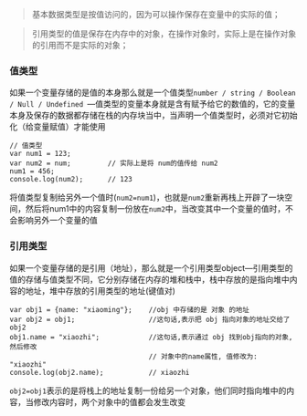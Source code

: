 > 基本数据类型是按值访问的，因为可以操作保存在变量中的实际的值；

> 引用类型的值是保存在内存中的对象，在操作对象时，实际上是在操作对象的引用而不是实际的对象；

### 值类型

如果一个变量存储的是值的本身那么就是一个值类型`number / string / Boolean / Null / Undefined `—值类型的变量本身就是含有赋予给它的数值的，它的变量本身及保存的数据都存储在栈的内存块当中，当声明一个值类型时，必须对它初始化（给变量赋值）才能使用
```
// 值类型
var num1 = 123;
var num2 = num;         // 实际上是将 num的值传给 num2
num1 = 456;
console.log(num2);      // 123

```
将值类型复制给另外一个值时(`num2=num1`)，也就是`num2`重新再栈上开辟了一块空间，然后将num1中的内容复制一份放在`num2`中，当改变其中一个变量的值时，不会影响另外一个变量的值

### 引用类型
如果一个变量存储的是引用（地址），那么就是一个引用类型object—引用类型的值的存储与值类型不同，它分别存储在内存的堆和栈中，栈中存放的是指向堆中内容的地址，堆中存放的引用类型的地址(键值对)
```
var obj1 = {name: "xiaoming"};    //obj 中存储的是 对象 的地址
var obj2 = obj1;                  //这句话,表示把 obj 指向对象的地址交给了 obj2 
obj1.name = "xiaozhi";            //这句话,表示通过 obj 找到obj指向的对象,然后修改
                                  // 对象中的name属性, 值修改为: "xiaozhi"
console.log(obj2.name);           // xiaozhi
```

`obj2=obj1`表示的是将栈上的地址复制一份给另一个对象，他们同时指向堆中的内容，当修改内容时，两个对象中的值都会发生改变
